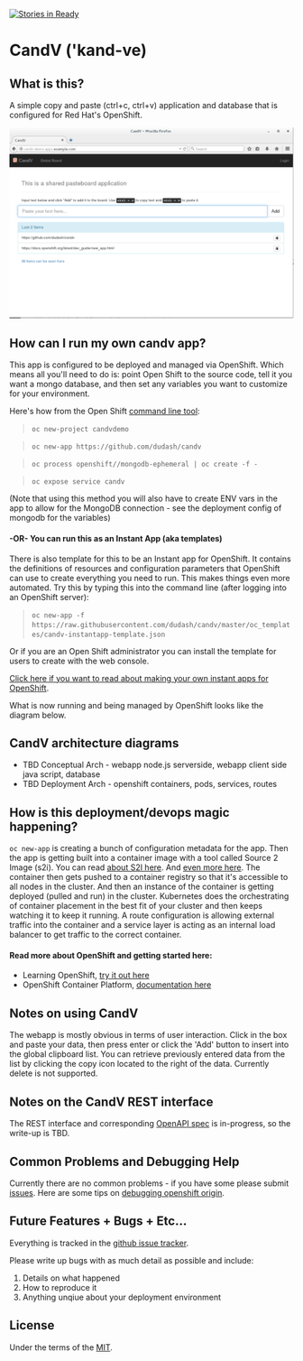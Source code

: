 [![Stories in Ready](https://badge.waffle.io/dudash/candv.png?label=ready&title=Ready)](https://waffle.io/dudash/candv)

# CandV ('kand-ve)
## What is this?
A simple copy and paste (ctrl+c, ctrl+v) application and database that is configured for Red Hat's OpenShift.

![Screenshot CandV](./.screens/2016-06-30_1911.png?raw=true)

## How can I run my own candv app?
This app is configured to be deployed and managed via OpenShift.  Which means all you'll need to do is: point Open Shift to the source code, tell it you want a mongo database, and then set any variables you want to customize for your environment.

Here's how from the Open Shift [command line tool][10]:
 > `oc new-project candvdemo`

 > `oc new-app https://github.com/dudash/candv`

 > `oc process openshift//mongodb-ephemeral | oc create -f -`

 > `oc expose service candv`
 
 (Note that using this method you will also have to create ENV vars in the app to allow for the MongoDB connection - see the deployment config of mongodb for the variables)

#### -OR- You can run this as an Instant App (aka templates)
There is also template for this to be an Instant app for OpenShift.  It contains the definitions of resources and configuration parameters that OpenShift can use to create everything you need to run.  This makes things even more automated.  Try this by typing this into the command line (after logging into an OpenShift server):
 > `oc new-app -f https://raw.githubusercontent.com/dudash/candv/master/oc_templates/candv-instantapp-template.json`
 
 Or if you are an Open Shift administrator you can install the template for users to create with the web console.

[Click here if you want to read about making your own instant apps for OpenShift][8].

What is now running and being managed by OpenShift looks like the diagram below.


## CandV architecture diagrams
* TBD Conceptual Arch - webapp node.js serverside, webapp client side java script, database
* TBD Deployment Arch - openshift containers, pods, services, routes


## How is this deployment/devops magic happening?
`oc new-app` is creating a bunch of configuration metadata for the app.  Then the app is getting built into a container image with a tool called Source 2 Image (s2i).  You can read [about S2I here][3].  And [even more here][5].  The container then gets pushed to a container registry so that it's accessible to all nodes in the cluster.  And then an instance of the container is getting deployed (pulled and run) in the cluster.  Kubernetes does the orchestrating of container placement in the best fit of your cluster and then keeps watching it to keep it running.  A route configuration is allowing external traffic into the container and a service layer is acting as an internal load balancer to get traffic to the correct container.

#### Read more about OpenShift and getting started here:
* Learning OpenShift, [try it out here][1]
* OpenShift Container Platform, [documentation here][2] 


## Notes on using CandV
The webapp is mostly obvious in terms of user interaction.  Click in the box and paste your data, then press enter or click the 'Add' button to insert into the global clipboard list.  You can retrieve previously entered data from the list by clicking the copy icon located to the right of the data.  Currently delete is not supported.


## Notes on the CandV REST interface
The REST interface and corresponding [OpenAPI spec][9] is in-progress, so the write-up is TBD.


## Common Problems and Debugging Help	
Currently there are no common problems - if you have some please submit [issues][4].  Here are some tips on [debugging openshift origin][6].


## Future Features + Bugs + Etc...
Everything is tracked in the [github issue tracker][4].

Please write up bugs with as much detail as possible and include:

1. Details on what happened
2. How to reproduce it
3. Anything unqiue about your deployment environment


## License
Under the terms of the [MIT][7].


[1]: https://learn.openshift.com/
[2]: https://docs.openshift.com/
[3]: https://docs.openshift.com/container-platform/3.7/using_images/s2i_images/nodejs.html
[4]: https://github.com/dudash/candv/issues
[5]: https://docs.openshift.com/container-platform/3.7/architecture/core_concepts/builds_and_image_streams.html
[6]: https://github.com/openshift/origin/blob/master/docs/debugging-openshift.md
[7]: https://opensource.org/licenses/MIT
[8]: https://docs.openshift.com/container-platform/3.7/dev_guide/templates.html#using-the-instantapp-templates
[9]: https://github.com/OAI/OpenAPI-Specification
[10]: https://docs.openshift.com/container-platform/3.7/cli_reference/get_started_cli.html
